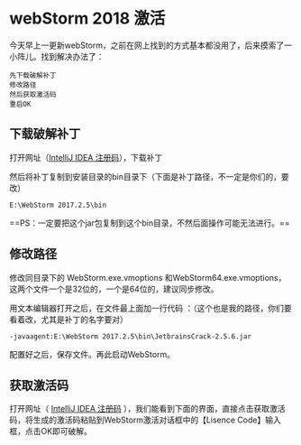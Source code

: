 # webStorm 2018 激活
今天早上一更新webStorm，之前在网上找到的方式基本都没用了，后来摸索了一小阵儿。找到解决办法了：

    先下载破解补丁
    修改路径
    然后获取激活码
    重启OK
    
## 下载破解补丁
打开网址（[IntelliJ IDEA 注册码](http://idea.lanyus.com/)），下载补丁

然后将补丁复制到安装目录的bin目录下（下面是补丁路径，不一定是你们的，要改）

    E:\WebStorm 2017.2.5\bin
==PS：一定要把这个jar包复制到这个bin目录，不然后面操作可能无法进行。==
## 修改路径
修改同目录下的 WebStorm.exe.vmoptions 和WebStorm64.exe.vmoptions，这两个文件一个是32位的，一个是64位的，建议同步修改。

用文本编辑器打开之后，在文件最上面加一行代码 ：（这个也是我的路径，你们要看着改，尤其是补丁的名字要对）
    
    -javaagent:E:\WebStorm 2017.2.5\bin\JetbrainsCrack-2.5.6.jar
    
配置好之后，保存文件。再此启动WebStorm。
## 获取激活码
打开网址（ [IntelliJ IDEA 注册码](http://idea.lanyus.com/) ），我们能看到下面的界面，直接点击获取激活码，将生成的激活码粘贴到WebStorm激活对话框中的【Lisence Code】输入框，点击OK即可破解。
